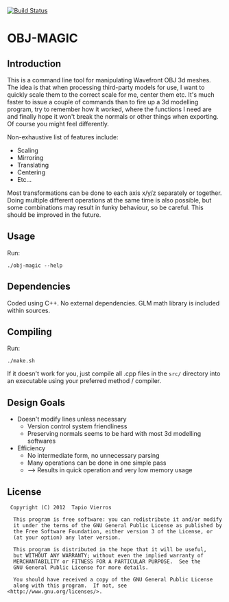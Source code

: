 [![Build Status](https://travis-ci.org/tapio/obj-magic.svg)](https://travis-ci.org/tapio/obj-magic)

OBJ-MAGIC
=========

## Introduction ##

This is a command line tool for manipulating Wavefront OBJ 3d meshes.
The idea is that when processing third-party models for use,
I want to quickly scale them to the correct scale for me, center them etc.
It's much faster to issue a couple of commands than to fire up a 3d modelling program,
try to remember how it worked, where the functions I need are and finally hope
it won't break the normals or other things when exporting.
Of course you might feel differently.

Non-exhaustive list of features include:

* Scaling
* Mirroring
* Translating
* Centering
* Etc...

Most transformations can be done to each axis x/y/z separately or together.
Doing multiple different operations at the same time is also possible,
but some combinations may result in funky behaviour, so be careful.
This should be improved in the future.


## Usage ##

Run:

	./obj-magic --help
	

## Dependencies ##

Coded using C++. No external dependencies. GLM math library is included within sources.


## Compiling ##

Run:

	./make.sh

If it doesn't work for you, just compile all .cpp files in the `src/` directory into an executable using your preferred method / compiler.


## Design Goals ##

* Doesn't modify lines unless necessary
	* Version control system friendliness
	* Preserving normals seems to be hard with most 3d modelling softwares
* Efficiency
	* No intermediate form, no unnecessary parsing
	* Many operations can be done in one simple pass
	* --> Results in quick operation and very low memory usage


## License ##

     Copyright (C) 2012  Tapio Vierros

      This program is free software: you can redistribute it and/or modify
      it under the terms of the GNU General Public License as published by
      the Free Software Foundation, either version 3 of the License, or
      (at your option) any later version.

      This program is distributed in the hope that it will be useful,
      but WITHOUT ANY WARRANTY; without even the implied warranty of
      MERCHANTABILITY or FITNESS FOR A PARTICULAR PURPOSE.  See the
      GNU General Public License for more details.

      You should have received a copy of the GNU General Public License
      along with this program.  If not, see <http://www.gnu.org/licenses/>.

